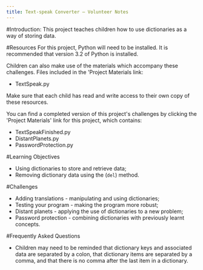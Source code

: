 ```yaml
---
title: Text-speak Converter — Volunteer Notes
---
```


#Introduction:
This project teaches children how to use dictionaries as a way of storing data.

#Resources
For this project, Python will need to be installed. It is recommended that version 3.2 of Python is installed.

Children can also make use of the materials which accompany these challenges. Files included in the 'Project Materials link:

+ TextSpeak.py

Make sure that each child has read and write access to their own copy of these resources.

You can find a completed version of this project's challenges by clicking the 'Project Materials' link for this project, which contains:

+ TextSpeakFinished.py
+ DistantPlanets.py
+ PasswordProtection.py

#Learning Objectives
+ Using dictionaries to store and retrieve data;
+ Removing dictionary data using the (`del`) method.

#Challenges
+ Adding translations - manipulating and using dictionaries;
+ Testing your program - making the program more robust;
+ Distant planets - applying the use of dictionaries to a new problem;
+ Password protection - combining dictionaries with previously learnt concepts.

#Frequently Asked Questions
+ Children may need to be reminded that dictionary keys and associated data are separated by a colon, that dictionary items are separated by a comma, and that there is no comma after the last item in a dictionary.

